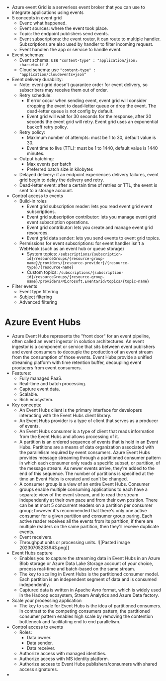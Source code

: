 - Azure event Grid is a serverless event broker that you can use to integrate applications using events
- 5 concepts in event grid
	- Event: what happened.
	- Event sources: where the event took place.
	- Topic: the endpoint publishers send events.
	- Event subscriptions: the event router, it can route to multiple handler. Subscriptions are also used by handler to filter incoming request.
	- Event handler: the app or service to handle event.
- Event schemas:
	- Event schema: use `"content-type" : "application/json; charset=utf-8` 
	- Cloud schema: use `"content-type" : "application/cloudevents+json"`
- Event delivery durability:
	- Note: event grid doesn't guarantee order for event delivery, so subscribers may receive them out of order.
	- Retry schedule:
		- If error occur when sending event, event grid will consider dropping the event to dead-letter queue or drop the event. The dead-letter queue is not config by default.
		- Event grid will wait for 30 seconds for the response, after 30 seconds the event grid will retry. Event grid uses an exponential backoff retry policy.
	- Retry policy:
		- Maximum number of attempts: must be 1 to 30, default value is 30.
		- Event time to live (TTL): must be 1 to 1440, default value is 1440 minutes.
	- Output batching:
		- Max events per batch
		- Preferred batch size in kilobytes
	- Delayed delivery: if an endpoint experiences delivery failures, event grid begin to delay the delivery and retry.
	- Dead-letter event: after a certain time of retries or TTL, the event is sent to a storage account.
- Control access to events
	- Build-in roles
		- Event grid subscription reader: lets you read event grid event subscriptions.
		- Event grid subscription contributor: lets you manage event grid event subscription operations.
		- Event grid contributor: lets you create and manage event grid resources.
		- Event grid data sender: lets you send events to event grid topics.
	- Permissions for event subscriptions: for event handler isn't a WebHook (such as an event hub or queue storage)
		- System topics: `/subscriptions/{subscription-id}/resourceGroups/{resource-group-name}/providers/{resource-provider}/{resource-type}/{resource-name}`
		- Custom topics: `/subscriptions/{subscription-id}/resourceGroups/{resource-group-name}/providers/Microsoft.EventGrid/topics/{topic-name}`
- Filter events
	- Event type filtering
	- Subject filtering
	- Advanced filtering
# Azure Event Hubs
- Azure Event Hubs represents the "front door" for an event pipeline, often called an event ingestor in solution architectures. An event ingestor is a component or service that sits between event publishers and event consumers to decouple the production of an event stream from the consumption of those events. Event Hubs provide a unified streaming platform with time retention buffer, decoupling event producers from event consumers.
- Features:
	- Fully managed PaaS.
	- Real-time and batch processing.
	- Capture event data.
	- Scalable.
	- Rich ecosystem.
- Key concepts:
	- An Event Hubs client is the primary interface for developers interacting with the Event Hubs client library.
	- An Event Hubs provider is a type of client that serves as a producer of events.
	- An Event Hubs consumer is a type of client that reads information from the Event Hubs and allows processing of it.
	- A partition is an ordered sequence of events that is hold in an Event Hubs. Partitions are a means of data organization associated with the parallelism required by event consumers. Azure Event Hubs provides message streaming through a partitioned consumer pattern in which each consumer only reads a specific subset, or partition, of the message stream. As newer events arrive, they're added to the end of this sequence. The number of partitions is specified at the time an Event Hubs is created and can't be changed.
	- A consumer group is a view of an entire Event Hubs. Consumer groups enable multiple consuming applications to each have a separate view of the event stream, and to read the stream independently at their own pace and from their own position. There can be at most 5 concurrent readers on a partition per consumer group; however it's recommended that there's only one active consumer for a given partition and consumer group paring. Each active reader receives all the events from its partition; if there are multiple readers on the same partition, then they'll receive duplicate events.
	- Event receivers.
	- Throughput units or processing units.
	  ![[Pasted image 20230705233943.png]]
- Event Hubs capture
	- Enables you to capture the streaming data in Event Hubs in an Azure Blob storage or Azure Data Lake Storage account of your choice, process real-time and batch-based on the same stream.
	- The key to scaling in Event Hubs is the partitioned consumer model. Each partition is an independent segment of data and is consumed independently.
	- Captured data is written in Apache Avro format, which is widely used in the Hadoop ecosystem, Stream Analytics and Azure Data factory.
- Scale your processing application
	- The key to scale for Event Hubs is the idea of partitioned consumers. In contrast to the competing consumers pattern, the partitioned consumer pattern enables high scale by removing the contention bottleneck and facilitating end to end parallelism.
- Control access to events
	- Roles:
		- Data owner.
		- Data sender.
		- Data receiver.
	- Authorize access with managed identities.
	- Authorize access with MS identity platform.
	- Authorize access to Event Hubs publishers/consumers with shared access signatures.
- 